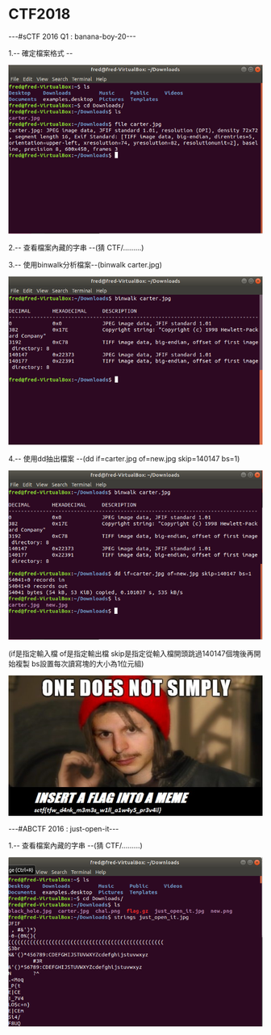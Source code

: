 # CTF2018
---#sCTF 2016 Q1 : banana-boy-20---



1.-- 確定檔案格式 --

![圖片](pic/file.png)


2.-- 查看檔案內藏的字串 --(猜 CTF/.........)



3.-- 使用binwalk分析檔案--(binwalk carter.jpg)

![圖片](pic/binwalk.png)



4.-- 使用dd抽出檔案 --(dd if=carter.jpg of=new.jpg skip=140147 bs=1)

![圖片](pic/dd.png)


(if是指定輸入檔
 of是指定輸出檔
 skip是指定從輸入檔開頭跳過140147個塊後再開始複製
 bs設置每次讀寫塊的大小為1位元組)



![圖片](pic/new.jpg)




---#ABCTF 2016 : just-open-it---

1.-- 查看檔案內藏的字串 --(猜 CTF/.........)

![圖片](pic/justopenit/strings.png)
